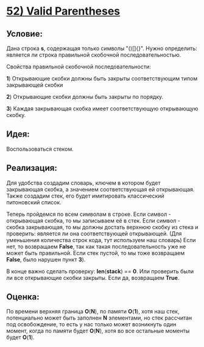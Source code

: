 # [**52) Valid Parentheses**](https://leetcode.com/problems/valid-parentheses/description/)

## **Условие:**

Дана строка **s**, содержащая только символы "()[]{}". Нужно определить: является ли строка правильной скобочной последовательностью.

Свойства правильной скобочной последовательности:

**1**) Открывающие скобки должны быть закрыты соответствующим типом закрывающей скобки

**2**) Открывающие скобки должны быть закрыты по порядку.

**3**) Каждая закрывающая скобка имеет соответствующую открывающую скобку.

## **Идея:**

Воспользоваться стеком.

## **Реализация:**

Для удобства создадим словарь, ключем в котором будет закрывающая скобка, а значением соответствующая ей открывающая. Также создадим стек, его будет имитировать классический питоновский список.

Теперь пройдемся по всем символам в строке. Если символ - открывающая скобка, то мы записываем её в стек. Если символ - скобка закрывающая, то мы должны достать верхнюю скобку из стека и проверить: является ли она соответствующей открывающей. (Для уменьшения количества строк кода, тут используем наш словарь) Если нет, то возвращаем **False**, так как такая последовательность уже не может быть правильной. Если стек пустой, то мы тоже возвращаем **False**, было нарушен пункт **3**).

В конце важно сделать проверку: **len**(**stack**) == **0**. Или проверить были ли все открывающие скобки закрыты. Если да, возвращаем **True**.



## **Оценка:**

По времени верхняя граница **O**(**N**), по памяти **O**(**1**), хотя наш стек, потенциально может быть заполнен **N** элементами, но стек рассчитан под освобождение, то есть у нас только может возникнуть один момент, когда по памяти будет **O**(**N**), хотя во все остальные моменты будет **O**(**1**).


